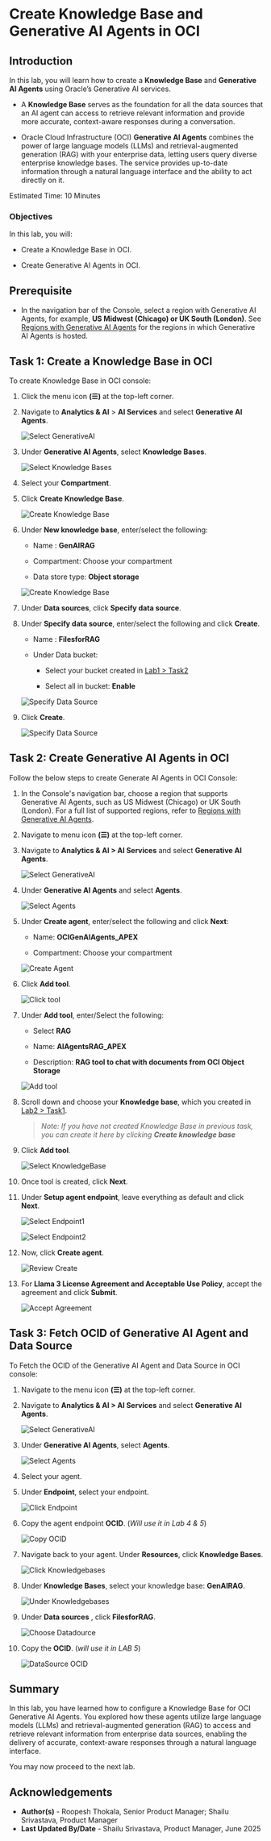 # Create Knowledge Base and Generative AI Agents in OCI

## Introduction

In this lab, you will learn how to create a **Knowledge Base** and **Generative AI Agents** using Oracle’s Generative AI services.

- A **Knowledge Base** serves as the foundation for all the data sources that an AI agent can access to retrieve relevant information and provide more accurate, context-aware responses during a conversation.

- Oracle Cloud Infrastructure (OCI)  **Generative AI Agents** combines the power of large language models (LLMs) and retrieval-augmented generation (RAG) with your enterprise data, letting users query diverse enterprise knowledge bases. The service provides up-to-date information through a natural language interface and the ability to act directly on it.

Estimated Time: 10 Minutes

### Objectives

In this lab, you will:

- Create a Knowledge Base in OCI.

- Create Generative AI Agents in OCI.

## Prerequisite

- In the navigation bar of the Console, select a region with Generative AI Agents, for example, **US Midwest (Chicago) or UK South (London)**. See [Regions with Generative AI Agents](https://docs.oracle.com/en-us/iaas/Content/generative-ai-agents/overview.htm#regions) for the regions in which Generative AI Agents is hosted.

## Task 1: Create a Knowledge Base in OCI

To create Knowledge Base in OCI console:

1. Click the menu icon **(☰)** at the top-left corner.

2. Navigate to **Analytics & AI** > **AI Services** and select **Generative AI Agents**.

   ![Select GenerativeAI](./images/gen-ai-tab.png " ")

3. Under **Generative AI Agents**, select **Knowledge Bases**.

    ![Select Knowledge Bases](./images/select-knowledgebase.png " ")

4. Select your **Compartment**.

5. Click **Create Knowledge Base**.

    ![Create Knowledge Base](./images/create-knowledgebase.png " ")

6. Under **New knowledge base**, enter/select the following:

    - Name : **GenAIRAG**

    - Compartment: Choose your compartment

    - Data store type: **Object storage**

    ![Create Knowledge Base](./images/new-knowledge-base.png " ")

7. Under **Data sources**, click **Specify data source**.

8. Under **Specify data source**, enter/select the following and click **Create**.

    - Name : **FilesforRAG**

    - Under Data bucket:

        - Select your bucket created in [Lab1 > Task2](?lab=1-configure-oci-keys#Task2:CreateaBucketinOCIObjectStorage)

        - Select all in bucket: **Enable**

    ![Specify Data Source](./images/specify-data-source.png " ")

9. Click **Create**.

    ![Specify Data Source](./images/create-knowledge-base.png " ")

## Task 2: Create Generative AI Agents in OCI

Follow the below steps to create Generate AI Agents in OCI Console:

1. In the Console's navigation bar, choose a region that supports Generative AI Agents, such as US Midwest (Chicago) or UK South (London). For a full list of supported regions, refer to [Regions with Generative AI Agents](https://docs.oracle.com/en-us/iaas/Content/generative-ai-agents/overview.htm#regions).

2. Navigate to menu icon **(☰)** at the top-left corner.

3. Navigate to **Analytics & AI > AI Services** and select **Generative AI Agents**.

   ![Select GenerativeAI](./images/gen-ai-tab.png " ")

4. Under **Generative AI Agents** and select **Agents**.

    ![Select Agents](./images/select-agents.png " ")

5. Under **Create agent**, enter/select the following and click **Next**:

    - Name: **OCIGenAlAgents_APEX**

    - Compartment: Choose your compartment

    ![Create Agent](./images/create-agent.png " ")

6. Click **Add tool**.

    ![Click tool](./images/add-tool1.png " ")

7. Under **Add tool**, enter/Select the following:

    - Select **RAG**

    - Name: **AIAgentsRAG_APEX**

    - Description: **RAG tool to chat with documents from OCl Object Storage**

    ![Add tool](./images/select-rag-tool1.png " ")

8. Scroll down and choose your **Knowledge base**, which you created in [Lab2 > Task1](?lab=2-configure-kb-genai#Task1:CreateaKnowledgeBaseinOCI).

    >*Note: If you have not created Knowledge Base in previous task, you can create it here by clicking **Create knowledge base***

9. Click **Add tool**.

    ![Select KnowledgeBase](./images/select-knowledge-base1.png " ")

10. Once tool is created, click **Next**.

11. Under **Setup agent endpoint**, leave everything as default and click **Next**.

    ![Select Endpoint1](./images/setup-endpoint-1.png " ")

    ![Select Endpoint2](./images/setup-endpoint-2.png " ")

12. Now, click **Create agent**.

    ![Review Create](./images/review-and-create.png " ")

13. For **Llama 3 License Agreement and Acceptable Use Policy**, accept the agreement and click **Submit**.

    ![Accept Agreement](./images/accept-llama3.png " ")

## Task 3: Fetch OCID of  Generative AI Agent and  Data Source

To Fetch the OCID of the Generative AI Agent and Data Source in OCI console:

1. Navigate to the menu icon **(☰)** at the top-left corner.

2. Navigate to **Analytics & AI > AI Services** and select **Generative AI Agents**.

   ![Select GenerativeAI](./images/gen-ai-tab.png " ")

3. Under **Generative AI Agents**, select **Agents**.

    ![Select Agents](./images/select-agents.png " ")

4. Select your agent.

5. Under **Endpoint**, select your endpoint.

    ![Click Endpoint](./images/click-endpoint.png " ")

6. Copy the agent endpoint **OCID**. (*Will use it in Lab 4 & 5*)

    ![Copy OCID](./images/endpoint-ocid2.png " ")

7. Navigate back to your agent. Under **Resources**, click **Knowledge Bases**.

    ![Click Knowledgebases](./images/goto-knowledgebase.png " ")

8. Under **Knowledge Bases**, select your knowledge base:  **GenAIRAG**.

    ![Under Knowledgebases](./images/click-genairag.png " ")

9. Under **Data sources** , click **FilesforRAG**.

    ![Choose Datadource](./images/choose-datasource.png " ")

10. Copy the **OCID**. (*will use it in LAB 5*)

    ![DataSource OCID](./images/ocid-filesforrag.png " ")

## Summary

In this lab, you have learned how to configure a Knowledge Base for OCI Generative AI Agents. You explored how these agents utilize large language models (LLMs) and retrieval-augmented generation (RAG) to access and retrieve relevant information from enterprise data sources, enabling the delivery of accurate, context-aware responses through a natural language interface.

You may now proceed to the next lab.

## Acknowledgements

- **Author(s)** - Roopesh Thokala, Senior Product Manager; Shailu Srivastava, Product Manager
- **Last Updated By/Date** - Shailu Srivastava, Product Manager, June 2025
